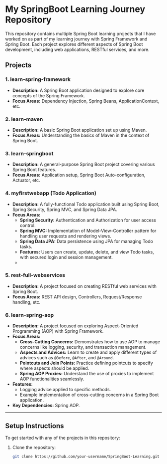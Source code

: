 # My SpringBoot Learning Journey Repository

This repository contains multiple Spring Boot learning projects that I have worked on as part of my learning journey with Spring Framework and Spring Boot. Each project explores different aspects of Spring Boot development, including web applications, RESTful services, and more.

## Projects

### 1. **learn-spring-framework**
   - **Description:** A Spring Boot application designed to explore core concepts of the Spring Framework.
   - **Focus Areas:** Dependency Injection, Spring Beans, ApplicationContext, etc.

### 2. **learn-maven**
   - **Description:** A basic Spring Boot application set up using Maven.
   - **Focus Areas:** Understanding the basics of Maven in the context of Spring Boot.

### 3. **learn-springboot**
   - **Description:** A general-purpose Spring Boot project covering various Spring Boot features.
   - **Focus Areas:** Application setup, Spring Boot Auto-configuration, Actuator, etc.

### 4. **myfirstwebapp (Todo Application)**
   - **Description:** A fully-functional Todo application built using Spring Boot, Spring Security, Spring MVC, and Spring Data JPA.
   - **Focus Areas:**
     - **Spring Security:** Authentication and Authorization for user access control.
     - **Spring MVC:** Implementation of Model-View-Controller pattern for handling user requests and rendering views.
     - **Spring Data JPA:** Data persistence using JPA for managing Todo tasks.
     - **Features:** Users can create, update, delete, and view Todo tasks, with secured login and session management.
     - 
### 5. **rest-full-webservices**
   - **Description:** A project focused on creating RESTful web services with Spring Boot.
   - **Focus Areas:** REST API design, Controllers, Request/Response handling, etc.

### 6. **learn-spring-aop**
   - **Description:** A project focused on exploring Aspect-Oriented Programming (AOP) with Spring Framework.
   - **Focus Areas:**
     - **Cross-Cutting Concerns:** Demonstrates how to use AOP to manage concerns like logging, security, and transaction management.
     - **Aspects and Advices:** Learn to create and apply different types of advices such as `@Before`, `@After`, and `@Around`.
     - **Pointcuts and Join Points:** Practice defining pointcuts to specify where aspects should be applied.
     - **Spring AOP Proxies:** Understand the use of proxies to implement AOP functionalities seamlessly.
   - **Features:**
     - Logging advice applied to specific methods.
     - Example implementation of cross-cutting concerns in a Spring Boot application.
   - **Key Dependencies:** Spring AOP.

---

## Setup Instructions

To get started with any of the projects in this repository:

1. Clone the repository:
   ```bash
   git clone https://github.com/your-username/SpringBoot-Learning.git

